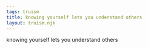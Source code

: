 ```yaml
---
tags: truism
title: knowing yourself lets you understand others
layout: truism.njk
---
```


knowing yourself lets you understand others